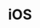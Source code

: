 ---
title: iOS
weight: 4
description: 'Here you will find information about how to configure Beagle in a Android application'
---